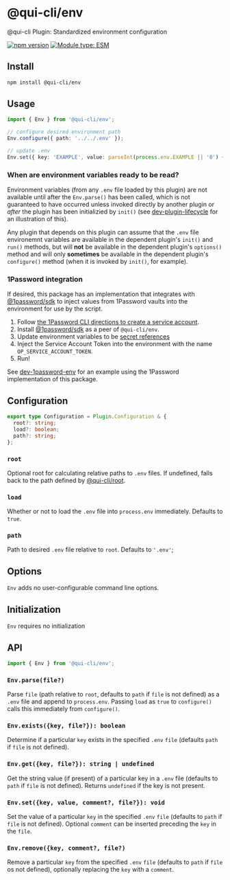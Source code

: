 # @qui-cli/env

@qui-cli Plugin: Standardized environment configuration

[![npm version](https://badge.fury.io/js/@qui-cli%2Fenv.svg)](https://npmjs.com/package/@qui-cli/env)
[![Module type: ESM](https://img.shields.io/badge/module%20type-esm-brightgreen)](https://nodejs.org/api/esm.html)

## Install

```sh
npm install @qui-cli/env
```

## Usage

```ts
import { Env } from '@qui-cli/env';

// configure desired environment path
Env.configure({ path: '../../.env' });

// update .env
Env.set({ key: 'EXAMPLE', value: parseInt(process.env.EXAMPLE || '0') + 1 });
```

### When are environment variables ready to be read?

Environment variables (from any `.env` file loaded by this plugin) are not available until after the `Env.parse()` has been called, which is not guaranteed to have occurred unless invoked directly by another plugin or _after_ the plugin has been initializied by `init()` (see [dev-plugin-lifecycle](https://github.com/battis/qui-cli/tree/main/examples/dev-plugin-lifecycle#readme) for an illustration of this).

Any plugin that depends on this plugin can assume that the `.env` file environemnt variables are available in the dependent plugin's `init()` and `run()` methods, but will **not** be available in the dependent plugin's `options()` method and will only **sometimes** be available in the dependent plugin's `configure()` method (when it is invoked by `init()`, for example).

### 1Password integration

If desired, this package has an implementation that integrates with [@1password/sdk](https://www.npmjs.com/package/@1password/sdk) to inject values from 1Password vaults into the environment for use by the script.

1. Follow [the 1Password CLI directions to create a service account](https://developer.1password.com/docs/service-accounts/get-started/).
2. Install [@1password/sdk](https://www.npmjs.com/package/@1password/sdk) as a peer of `@qui-cli/env`.
3. Update environment variables to be [secret references](https://developer.1password.com/docs/cli/secret-references)
4. Inject the Service Account Token into the environment with the name `OP_SERVICE_ACCOUNT_TOKEN`.
5. Run!

See [dev-1password-env](https://github.com/battis/qui-cli/tree/main/examples/dev-1password-env#readme) for an example using the 1Password implementation of this package.

## Configuration

```ts
export type Configuration = Plugin.Configuration & {
  root?: string;
  load?: boolean;
  path?: string;
};
```

### `root`

Optional root for calculating relative paths to `.env` files. If undefined, falls back to the path defined by [@qui-cli/root](https://www.npmjs.com/package/@qui-cli/root).

### `load`

Whether or not to load the `.env` file into `process.env` immediately. Defaults to `true`.

### `path`

Path to desired `.env` file relative to `root`. Defaults to `'.env'`;

## Options

`Env` adds no user-configurable command line options.

## Initialization

`Env` requires no initialization

## API

```ts
import { Env } from '@qui-cli/env';
```

### `Env.parse(file?)`

Parse `file` (path relative to `root`, defaults to `path` if `file` is not defined) as a `.env` file and append to `process.env`. Passing `load` as `true` to `configure()` calls this immediately from `configure()`.

### `Env.exists({key, file?}): boolean`

Determine if a particular `key` exists in the specified `.env` `file` (defaults `path` if `file` is not defined).

### `Env.get({key, file?}): string | undefined`

Get the string value (if present) of a particular key in a `.env` file (defaults to `path` if `file` is not defined). Returns `undefined` if the key is not present.

### `Env.set({key, value, comment?, file?}): void`

Set the value of a particular `key` in the specified `.env` `file` (defaults to `path` if `file` is not defined). Optional `comment` can be inserted preceding the `key` in the `file`.

### `Env.remove({key, comment?, file?)`

Remove a particular `key` from the specified `.env` `file` (defaults to `path` if `file` os not defined), optionally replacing the `key` with a `comment`.
